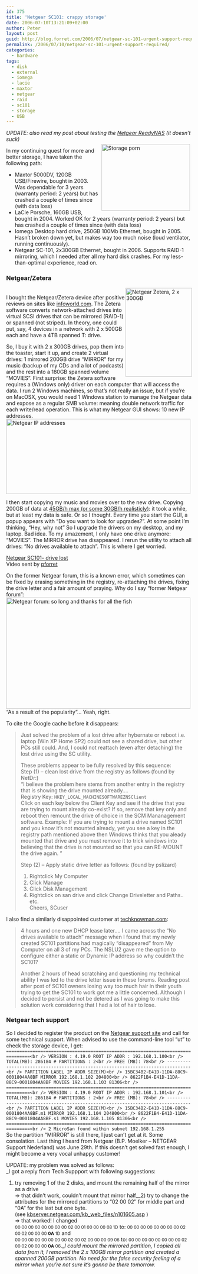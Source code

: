 ```yaml
---
id: 375
title: 'Netgear SC101: crappy storage'
date: 2006-07-10T13:21:09+02:00
author: Peter
layout: post
guid: http://blog.forret.com/2006/07/netgear-sc-101-urgent-support-required/
permalink: /2006/07/10/netgear-sc-101-urgent-support-required/
categories:
  - hardware
tags:
  - disk
  - external
  - iomega
  - lacie
  - maxtor
  - netgear
  - raid
  - sc101
  - storage
  - USB
---
```

_UPDATE: also read my post about testing the [Netgear ReadyNAS](http://blog.forret.com/2008/04/netgear-readynas-nas-done-right/) (it doesn&#8217;t suck)_  
[<img  style="float: right; margin: 5px" src="http://static.flickr.com/76/186292024_d2a830f4c7_m.jpg" alt="Storage porn" width="240" height="180" />](http://www.flickr.com/photos/pforret/186292024/ "Photo Sharing")

In my continuing quest for more and better storage, I have taken the following path:

  * Maxtor 5000DV, 120GB USB/Firewire, bought in 2003. Was dependable for 3 years (warranty period: 2 years) but has crashed a couple of times since (with data loss)
  * LaCie Porsche, 160GB USB, bought in 2004. Worked OK for 2 years (warranty period: 2 years) but has crashed a couple of times since (with data loss)
  * Iomega Desktop hard drive, 250GB 100Mb Ethernet, bought in 2005. Hasn&#8217;t broken down yet, but makes way too much noise (loud ventilator, running continuously).
  * Netgear SC-101, 2x300GB Ethernet, bought in 2006. Supports RAID-1 mirroring, which I needed after all my hard disk crashes. For my less-than-optimal experience, read on.

<!--more-->

### Netgear/Zetera

[<img  style="float: right" src="http://static.flickr.com/44/146967665_03c2c8ea19_m.jpg" alt="Netgear Zetera, 2 x 300GB" width="180" height="240" />](http://www.flickr.com/photos/pforret/146967665/ "Photo Sharing")  
I bought the Netgear/Zetera device after positive reviews on sites like [infoworld.com](http://www.infoworld.com/article/05/08/01/31FEinnovator3_1.html). The Zetera software converts network-attached drives into virtual SCSI drives that can be mirrored (RAID-1) or spanned (not striped). In theory, one could put, say, 4 devices in a network with 2 x 500GB each and have a 4TB spanned T: drive.

So, I buy it with 2 x 300GB drives, pop them into the toaster, start it up, and create 2 virtual drives: 1 mirrored 200GB drive &#8220;MIRROR&#8221; for my music (backup of my CDs and a lot of podcasts) and the rest into a 180GB spanned volume &#8220;MOVIES&#8221;. First surprise: the Zetera software requires a (Windows only) driver on each computer that will access the data. I run 2 Windows machines, so that&#8217;s not really an issue, but if you&#8217;re on MacOSX, you would need 1 Windows station to manage the Netgear data and expose as a regular SMB volume: meaning double network traffic for each write/read operation. This is what my Netgear GUI shows: 10 new IP addresses.  
[<img  src="http://static.flickr.com/53/147855506_94cacda94f.jpg" alt="Netgear IP addresses" width="500" height="203" />](http://www.flickr.com/photos/pforret/147855506/ "Photo Sharing")

I then start copying my music and movies over to the new drive. Copying 200GB of data at [45GB/h max (or some 30GB/h realisticly)](http://web.forret.com/tools/bandwidth.asp?speed=100&unit=Mbps&title=Fast+Ethernet+%5BLAN%5D): it took a while, but at least my data is safe. Or so I thought. Every time you start the GUI, a popup appears with &#8220;Do you want to look for upgrades?&#8221;. At some point I&#8217;m thinking, &#8220;Hey, why not&#8221; So I upgrade the drivers on my desktop, and my laptop. Bad idea. To my amazement, I only have one drive anymore: &#8220;MOVIES&#8221;. The MIRROR drive has disappeared. I rerun the utility to attach all drives: &#8220;No drives available to attach&#8221;. This is where I get worried.

<p style="width: 320px; text-align: left">
  <!&#8211; #izoyff3syba1m9tu5t42jndessb5qa0bl6k7y930z{width:320px;height:256px;border:none;margin:0px;} &#8211;>
</p>

<span style="margin-top: 0px"><a href="http://www.dailymotion.com/video/345799">Netgear SC101- drive lost</a><br /> Video sent by <a href="http://www.dailymotion.com/pforret">pforret</a><br /> </span>

On the former Netgear forum, this is a known error, which sometimes can be fixed by erasing something in the registry, re-attaching the drives, fixing the drive letter and a fair amount of praying. Why do I say &#8220;former Netgear forum&#8221;:  
[<img  src="http://static.flickr.com/45/186326227_c4fbe85fae.jpg" alt="Netgear forum: so long and thanks for all the fish" width="500" height="301" />](http://www.flickr.com/photos/pforret/186326227/ "Photo Sharing")  
&#8220;As a result of the popularity&#8221;&#8230; Yeah, right.

To cite the Google cache before it disappears:

> Just solved the problem of a lost drive after hybernate or reboot i.e. laptop (Win XP Home SP2) could not see a shared drive, but other PCs still could. And, I could not reattach (even after detaching) the lost drive using the SC utility.
> 
> These problems appear to be fully resolved by this sequence:  
> Step (1) &#8211; clean lost drive from the registry as follows (found by NetDr:)  
> &#8220;I believe the problem here stems from another entry in the registry that is showing the drive mounted already&#8230;.  
> Registry Key: `HKEY_LOCAL_MACHINESOFTWAREZNSClient`  
> Click on each key below the Client Key and see if the drive that you are trying to mount already co-exist? If so, remove that key only and reboot then remount the drive of choice in the SCM Mananagement software. Example: If you are trying to mount a drive named SC101 and you know it&#8217;s not mounted already, yet you see a key in the registry path mentioned above then Windows thinks that you aleady mounted that drive and you must remove it to trick windows into believing that the drive is not mounted so that you can RE-MOUNT the drive again. &#8221;
> 
> Step (2) &#8211; Apply static drive letter as follows: (found by pslizard)  
> 1) Rightclick My Computer  
> 2) Click Manage  
> 3) Click Disk Management  
> 4) Rightclick on san drive and click Change Driveletter and Paths..  
> etc.  
> Cheers, SCuser

I also find a similarly disappointed customer at [techknowman.com](http://www.techknowman.com/Electronics/NETGEAR_SC101/index.html):

> 4 hours and one new DHCP lease later&#8230;. I came across the &#8220;No drives available to attach&#8221; message when I found that my newly created SC101 partitions had magically &#8220;disappeared&#8221; from My Computer on all 3 of my PCs. The NSLU2 gave me the option to configure either a static or Dynamic IP address so why couldn&#8217;t the SC101?
> 
> Another 2 hours of head scratching and questioning my technical ability I was led to the drive letter issue in these forums. Reading post after post of SC101 owners losing way too much hair in their youth trying to get the SC101 to work got me a little concerned. Although I decided to persist and not be detered as I was going to make this solution work considering that I had a lot of hair to lose.

### Netgear tech support

So I decided to register the product on the [Netgear support site](https://my.netgear-support.com) and call for some technical support. When advised to use the command-line tool &#8220;ut&#8221; to check the storage device, I get:  
`===============================================================================<br />
VERSION : 4.19.0 ROOT IP ADDR : 192.168.1.100<br />
TOTAL(MB): 286184 # PARTITIONS : 2<br />
FREE (MB): 78<br />
-------------------------------------------------------------------------------<br />
PARTITION LABEL IP ADDR SIZE(M)<br />
15BC34B2-E41D-11DA-88C9-0001804AA8BF MIRROR 192.168.1.102 204800<br />
8622F1B4-E41D-11DA-88C9-0001804AA8BF MOVIES 192.168.1.103 81306<br />
===============================================================================<br />
VERSION : 4.19.0 ROOT IP ADDR : 192.168.1.101<br />
TOTAL(MB): 286184 # PARTITIONS : 2<br />
FREE (MB): 78<br />
-------------------------------------------------------------------------------<br />
PARTITION LABEL IP ADDR SIZE(M)<br />
15BC34B2-E41D-11DA-88C9-0001804AA8BF.m1 MIRROR 192.168.1.104 204800<br />
8622F1B4-E41D-11DA-88C9-0001804AA8BF.s1 MOVIES 192.168.1.105 81306<br />
===============================================================================<br />
2 MicroSan found within subnet 192.168.1.255`  
So the partition &#8220;MIRROR&#8221; is still there, I just can&#8217;t get at it. Some consolation. Last thing I heard from Netgear (B.P. Moelker &#8211; NETGEAR Support Nederland) was June 29th. If this doesn&#8217;t get solved fast enough, I might become a very vocal unhappy customer!

UPDATE: my problem was solved as follows:  
_I got a reply from Tech Suppport with following suggestions:  
1) try removing 1 of the 2 disks, and mount the remaining half of the mirror as a drive  
=> that didn’t work, couldn’t mount that mirror half__2) try to change the attributes for the mirrored partitions to “02 00 02″ for middle part and “0A” for the last but one byte.  
(see [kbserver.netgear.com/kb\_web\_files/n101605.asp](http://kbserver.netgear.com/kb_web_files/n101605.asp) )  
=> that worked! I changed  
<small>00 00 00 00 00 00 00 00 02 00 01 00 00 00 08 1D</small> to: <small>00 00 00 00 00 00 00 00 02 00 02 00 00 00 <strong>0A</strong> 1D</small> and  
<small>00 00 00 00 00 00 00 00 02 00 02 00 00 00 09 06</small> to: <small>00 00 00 00 00 00 00 00 02 00 02 00 00 00 <strong>0A</strong> 06</small>.__I could mount the mirrored partition, I copied all data from it, I removed the 2 x 100GB mirror partition and created a spanned 200GB partition. No need for the false security feeling of a mirror when you’re not sure it’s gonna be there tomorrow._